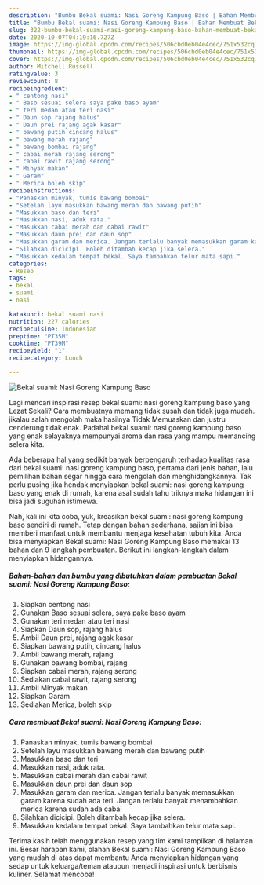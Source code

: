 ```yaml
---
description: "Bumbu Bekal suami: Nasi Goreng Kampung Baso | Bahan Membuat Bekal suami: Nasi Goreng Kampung Baso Yang Enak Dan Mudah"
title: "Bumbu Bekal suami: Nasi Goreng Kampung Baso | Bahan Membuat Bekal suami: Nasi Goreng Kampung Baso Yang Enak Dan Mudah"
slug: 322-bumbu-bekal-suami-nasi-goreng-kampung-baso-bahan-membuat-bekal-suami-nasi-goreng-kampung-baso-yang-enak-dan-mudah
date: 2020-10-07T04:19:16.727Z
image: https://img-global.cpcdn.com/recipes/506cbd0eb04e4cec/751x532cq70/bekal-suami-nasi-goreng-kampung-baso-foto-resep-utama.jpg
thumbnail: https://img-global.cpcdn.com/recipes/506cbd0eb04e4cec/751x532cq70/bekal-suami-nasi-goreng-kampung-baso-foto-resep-utama.jpg
cover: https://img-global.cpcdn.com/recipes/506cbd0eb04e4cec/751x532cq70/bekal-suami-nasi-goreng-kampung-baso-foto-resep-utama.jpg
author: Mitchell Russell
ratingvalue: 3
reviewcount: 8
recipeingredient:
- " centong nasi"
- " Baso sesuai selera saya pake baso ayam"
- " teri medan atau teri nasi"
- " Daun sop rajang halus"
- " Daun prei rajang agak kasar"
- " bawang putih cincang halus"
- " bawang merah rajang"
- " bawang bombai rajang"
- " cabai merah rajang serong"
- " cabai rawit rajang serong"
- " Minyak makan"
- " Garam"
- " Merica boleh skip"
recipeinstructions:
- "Panaskan minyak, tumis bawang bombai"
- "Setelah layu masukkan bawang merah dan bawang putih"
- "Masukkan baso dan teri"
- "Masukkan nasi, aduk rata."
- "Masukkan cabai merah dan cabai rawit"
- "Masukkan daun prei dan daun sop"
- "Masukkan garam dan merica. Jangan terlalu banyak memasukkan garam karena sudah ada teri. Jangan terlalu banyak menambahkan merica karena sudah ada cabai"
- "Silahkan dicicipi. Boleh ditambah kecap jika selera."
- "Masukkan kedalam tempat bekal. Saya tambahkan telur mata sapi."
categories:
- Resep
tags:
- bekal
- suami
- nasi

katakunci: bekal suami nasi 
nutrition: 227 calories
recipecuisine: Indonesian
preptime: "PT35M"
cooktime: "PT39M"
recipeyield: "1"
recipecategory: Lunch

---
```



![Bekal suami: Nasi Goreng Kampung Baso](https://img-global.cpcdn.com/recipes/506cbd0eb04e4cec/751x532cq70/bekal-suami-nasi-goreng-kampung-baso-foto-resep-utama.jpg)

Lagi mencari inspirasi resep bekal suami: nasi goreng kampung baso yang Lezat Sekali? Cara membuatnya memang tidak susah dan tidak juga mudah. jikalau salah mengolah maka hasilnya Tidak Memuaskan dan justru cenderung tidak enak. Padahal bekal suami: nasi goreng kampung baso yang enak selayaknya mempunyai aroma dan rasa yang mampu memancing selera kita.



Ada beberapa hal yang sedikit banyak berpengaruh terhadap kualitas rasa dari bekal suami: nasi goreng kampung baso, pertama dari jenis bahan, lalu pemilihan bahan segar hingga cara mengolah dan menghidangkannya. Tak perlu pusing jika hendak menyiapkan bekal suami: nasi goreng kampung baso yang enak di rumah, karena asal sudah tahu triknya maka hidangan ini bisa jadi suguhan istimewa.


Nah, kali ini kita coba, yuk, kreasikan bekal suami: nasi goreng kampung baso sendiri di rumah. Tetap dengan bahan sederhana, sajian ini bisa memberi manfaat untuk membantu menjaga kesehatan tubuh kita. Anda bisa menyiapkan Bekal suami: Nasi Goreng Kampung Baso memakai 13 bahan dan 9 langkah pembuatan. Berikut ini langkah-langkah dalam menyiapkan hidangannya.

<!--inarticleads1-->

##### Bahan-bahan dan bumbu yang dibutuhkan dalam pembuatan Bekal suami: Nasi Goreng Kampung Baso:

1. Siapkan  centong nasi
1. Gunakan  Baso sesuai selera, saya pake baso ayam
1. Gunakan  teri medan atau teri nasi
1. Siapkan  Daun sop, rajang halus
1. Ambil  Daun prei, rajang agak kasar
1. Siapkan  bawang putih, cincang halus
1. Ambil  bawang merah, rajang
1. Gunakan  bawang bombai, rajang
1. Siapkan  cabai merah, rajang serong
1. Sediakan  cabai rawit, rajang serong
1. Ambil  Minyak makan
1. Siapkan  Garam
1. Sediakan  Merica, boleh skip




<!--inarticleads2-->

##### Cara membuat Bekal suami: Nasi Goreng Kampung Baso:

1. Panaskan minyak, tumis bawang bombai
1. Setelah layu masukkan bawang merah dan bawang putih
1. Masukkan baso dan teri
1. Masukkan nasi, aduk rata.
1. Masukkan cabai merah dan cabai rawit
1. Masukkan daun prei dan daun sop
1. Masukkan garam dan merica. Jangan terlalu banyak memasukkan garam karena sudah ada teri. Jangan terlalu banyak menambahkan merica karena sudah ada cabai
1. Silahkan dicicipi. Boleh ditambah kecap jika selera.
1. Masukkan kedalam tempat bekal. Saya tambahkan telur mata sapi.




Terima kasih telah menggunakan resep yang tim kami tampilkan di halaman ini. Besar harapan kami, olahan Bekal suami: Nasi Goreng Kampung Baso yang mudah di atas dapat membantu Anda menyiapkan hidangan yang sedap untuk keluarga/teman ataupun menjadi inspirasi untuk berbisnis kuliner. Selamat mencoba!
